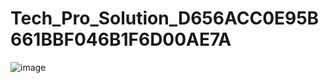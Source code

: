 # Tech_Pro_Solution_D656ACC0E95B661BBF046B1F6D00AE7A
![image](https://github.com/mg2004/Tech_Pro_Solution/assets/144762430/db2fc2c3-c5c5-4a27-8eb0-217c6ecd457f)
